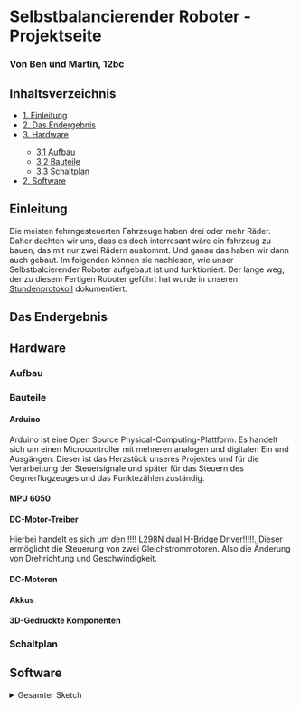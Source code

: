 <h1>Selbstbalancierender Roboter - Projektseite</h1>

<h3>Von Ben und Martin, 12bc</h3>

<h2>Inhaltsverzeichnis</h2>

<ul style="list-stlye-type:none">
    <li><a href="#einleitung">1. Einleitung</a></li>
    <li><a href="#endergebnis">2. Das Endergebnis</a></li>
    <li><a href="#hardware">3. Hardware</a></li>
    <ul>
        <li><a href="#aufbau">3.1 Aufbau</a></li>
        <li><a href="#bauteile">3.2 Bauteile</a></li>
        <li><a href="#schaltplan">3.3 Schaltplan</a></li>
    </ul>
    <li><a href="#software">2. Software</a></li>
</ul>

<h2 id="einleitung">Einleitung</h2>

Die meisten fehrngesteuerten Fahrzeuge haben drei oder mehr Räder. Daher dachten wir uns, dass es doch interresant wäre ein fahrzeug zu bauen, das mit nur zwei Rädern auskommt. Und ganau das haben wir dann auch gebaut. Im folgenden können sie nachlesen, wie unser Selbstbalcierender Roboter aufgebaut ist und funktioniert. Der lange weg, der zu diesem Fertigen Roboter geführt hat wurde in unseren [Stundenprotokoll](https://github.com/Bnlng/Stundenprotokoll-2.-Halbjahr) dokumentiert.

<h2 id="endergebnis">Das Endergebnis</h2>



<h2 id="hardware">Hardware</h2>

<h3 id="aufbau">Aufbau</h3>


<h3 id="bauteile">Bauteile</h3>

<h4>Arduino</h4>

Arduino ist eine Open Source Physical-Computing-Plattform. Es handelt sich um einen Microcontroller mit mehreren analogen und digitalen Ein und Ausgängen. Dieser ist das Herzstück unseres Projektes und für die Verarbeitung der Steuersignale und später für das Steuern des Gegnerflugzeuges und das Punktezählen zuständig.

<h4>MPU 6050</h4>


<h4>DC-Motor-Treiber</h4>

Hierbei handelt es sich um den !!!! L298N dual H-Bridge Driver!!!!!. Dieser ermöglicht die Steuerung von zwei Gleichstrommotoren. Also die Änderung von Drehrichtung und Geschwindigkeit.

<h4>DC-Motoren</h4>


<h4>Akkus</h4>


<h4>3D-Gedruckte Komponenten</h4>


<h3 id="schaltplan">Schaltplan</h3>



<h2 id="software">Software</h2>

<details>
    <summary>Gesamter Sketch</summary>
    
    #include "Wire.h"
    #include <MPU6050_light.h>

    //Pin Belegung
    const int linksVorwärtsPin = 3;
    const int linksRückwärtsPin = 5;
    const int rechtsVorwärtsPin = 6;
    const int rechtsRückwärtsPin = 9;

    //Kalibrierung
    const int schwelle = 2;
    const int maxWinkel = 90;

    //Kalibrierung der Motore (nur Werte zwischen 0 und 1)
    const float linksVorwärtsKali = 1;
    const float linksRückwärtsKali = 1;
    const float rechtsVorwärtsKali = 1;
    const float rechtsRückwärtsKali = 1;

    //Zwischenspeicher
    int winkel = 0;
    int outputWert = 0;

    //MPU6050
    MPU6050 mpu(Wire);
    unsigned long timer = 0;

    void setup() {
      Wire.begin();
      mpu.calcOffsets(); // gyro and accelero
    }

    void loop() {
      //MPU6050 Auslesen
      mpu.update();
      winkel = mpu.getAngleX();

      //Balancieren
      if (abs(winkel) < schwelle || winkel < -1 * maxWinkel || winkel > maxWinkel){
        analogWrite(linksRückwärtsPin, 0);
        analogWrite(rechtsRückwärtsPin, 0);
        analogWrite(linksVorwärtsPin, 0);
        analogWrite(rechtsVorwärtsPin, 0);
      }
      else if (winkel < -1 * schwelle){
        outputWert = map(abs(winkel), 0, maxWinkel, 0, 255);
        analogWrite(linksRückwärtsPin, outputWert * linksRückwärtsKali);
        analogWrite(rechtsRückwärtsPin, outputWert * rechtsRückwärtsKali);
      }
      else if (winkel > schwelle){
        outputWert = map(winkel, 0, maxWinkel, 0, 255);
        analogWrite(linksVorwärtsPin, outputWert * linksVorwärtsKali);
        analogWrite(rechtsVorwärtsPin, outputWert * rechtsVorwärtsKali);
      }
      delay(10);
    }
